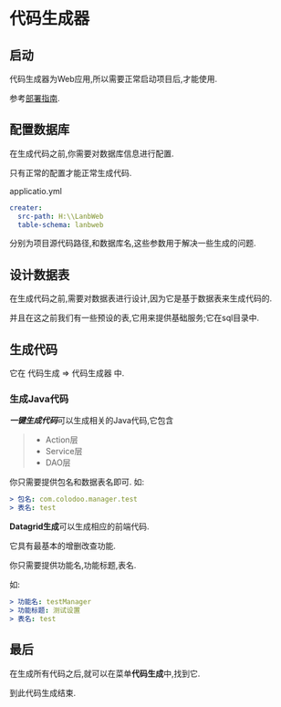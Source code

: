 # 代码生成器

## 启动  

代码生成器为Web应用,所以需要正常启动项目后,才能使用.  

参考[部署指南](./GET_STARTED.md).  

## 配置数据库  

在生成代码之前,你需要对数据库信息进行配置.  

只有正常的配置才能正常生成代码.  

applicatio.yml
```yaml
creater:
  src-path: H:\\LanbWeb
  table-schema: lanbweb
```

分别为项目源代码路径,和数据库名,这些参数用于解决一些生成的问题.
 
## 设计数据表  

在生成代码之前,需要对数据表进行设计,因为它是基于数据表来生成代码的.  

并且在这之前我们有一些预设的表,它用来提供基础服务;它在sql目录中.


## 生成代码  

它在 代码生成 => 代码生成器 中.

### 生成Java代码  

***一键生成代码***可以生成相关的Java代码,它包含

> * Action层
> * Service层
> * DAO层

你只需要提供包名和数据表名即可.
如:

```yaml
> 包名: com.colodoo.manager.test  
> 表名: test
```

**Datagrid生成**可以生成相应的前端代码.

它具有最基本的增删改查功能.

你只需要提供功能名,功能标题,表名.

如:

```yaml
> 功能名: testManager  
> 功能标题: 测试设置  
> 表名: test
```

## 最后  

在生成所有代码之后,就可以在菜单**代码生成**中,找到它. 

到此代码生成结束. 